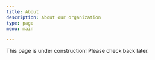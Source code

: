 ```yaml
---
title: About
description: About our organization
type: page
menu: main

---
```


This page is under construction! Please check back later.